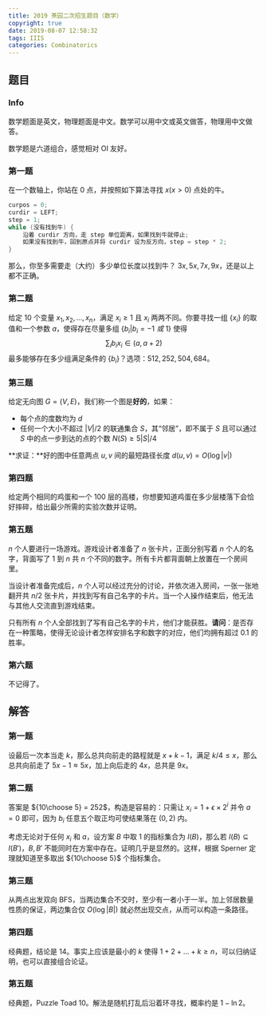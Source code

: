 ```yaml
---
title: 2019 茶园二次招生题目（数学）
copyright: true
date: 2019-08-07 12:58:32
tags: IIIS
categories: Combinatorics
---
```


## 题目

### Info

数学题面是英文，物理题面是中文。数学可以用中文或英文做答，物理用中文做答。

数学题是六道组合，感觉相对 OI 友好。

<!-- more --> 

### 第一题

在一个数轴上，你站在 $0$ 点，并按照如下算法寻找 $x(x > 0)$ 点处的牛。

```c++
curpos = 0;
curdir = LEFT;
step = 1;
while (没有找到牛) {
    沿着 curdir 方向，走 step 单位距离，如果找到牛就停止;
    如果没有找到牛，回到原点并将 curdir 设为反方向，step = step * 2;
}
```

那么，你至多需要走（大约）多少单位长度以找到牛？ $3x, 5x, 7x, 9x$，还是以上都不正确。

### 第二题

给定 $10$ 个变量 $x_1, x_2, \dots, x_n$，满足 $x_i \ge 1$ 且 $x_i$ 两两不同。你要寻找一组 $\{x_i\}$ 的取值和一个参数 $a$，使得存在尽量多组 $\{b_i | b_i = -1~或~1\}$ 使得
$$
\sum_{i} b_i x_i \in (a, a+2)
$$
最多能够存在多少组满足条件的 $\{b_i\}$？选项：$512, 252, 504, 684$。

### 第三题

给定无向图 $G = (V, E)$，我们称一个图是**好的**，如果：

- 每个点的度数均为 $d$
- 任何一个大小不超过 $|V|/2$ 的联通集合 $S$，其“邻居”，即不属于 $S$ 且可以通过 $S$ 中的点一步到达的点的个数 $N(S) \ge 5|S|/4$

**求证：**好的图中任意两点 $u, v$ 间的最短路径长度 $d(u, v) = O(\log |v|)$

### 第四题

给定两个相同的鸡蛋和一个 $100$ 层的高楼，你想要知道鸡蛋在多少层楼落下会恰好摔碎，给出最少所需的实验次数并证明。

### 第五题

$n$ 个人要进行一场游戏。游戏设计者准备了 $n$ 张卡片，正面分别写着 $n$ 个人的名字，背面写了 $1$ 到 $n$ 共 $n$ 个不同的数字。所有卡片都背面朝上放置在一个房间里。

当设计者准备完成后，$n$ 个人可以经过充分的讨论，并依次进入房间，一张一张地翻开共 $n/2$ 张卡片，并找到写有自己名字的卡片。当一个人操作结束后，他无法与其他人交流直到游戏结束。

只有所有 $n$ 个人全部找到了写有自己名字的卡片，他们才能获胜。**请问**：是否存在一种策略，使得无论设计者怎样安排名字和数字的对应，他们均拥有超过 $0.1$ 的胜率。

### 第六题

不记得了。

## 解答

### 第一题

设最后一次本当走 $k$，那么总共向前走的路程就是 $x + k - 1$，满足 $k / 4 \le x$，那么总共向前走了 $5x-1\approx 5x$，加上向后走的 $4x$，总共是 $9x$。

### 第二题

答案是 ${10\choose 5} = 252$，构造是容易的：只需让 $x_i = 1+\epsilon\times 2^{i}$ 并令 $a = 0$ 即可，因为 $b_i$ 任意五个取正均可使结果落在 $(0, 2)$ 内。

考虑无论对于任何 $x_i$ 和 $a$，设方案 $B$ 中取 $1$ 的指标集合为 $I(B)$，那么若 $I(B)\subseteq I(B')$，$B, B'$ 不能同时在方案中存在。证明几乎是显然的。这样，根据 Sperner 定理就知道至多取出 ${10\choose 5}$ 个指标集合。

### 第三题

从两点出发双向 BFS，当两边集合不交时，至少有一者小于一半。加上邻居数量性质的保证，两边集合仅 $O(\log |B|)$ 就必然出现交点，从而可以构造一条路径。

### 第四题

经典题，结论是 $14$。事实上应该是最小的 $k$ 使得 $1 + 2 + \dots + k \ge n$，可以归纳证明，也可以直接组合论证。

### 第五题

经典题，Puzzle Toad 10。解法是随机打乱后沿着环寻找，概率约是 $1-\ln 2$。



